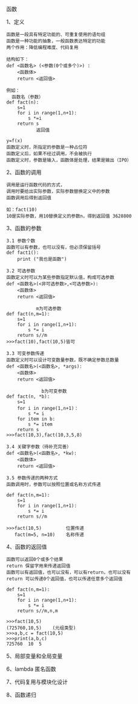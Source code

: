 函数

1、定义
    
    函数是一段具有特定功能的、可重复使用的语句组
    函数是一种功能的抽象，一般函数表达特定的功能
    两个作用：降低编程难度、代码复用
    
    结构如下：
    def <函数名> (<参数(0个或多个)>) :
        <函数体>
        return <返回值>
    
    例如：
      函数名（参数）
    def fact(n):
        s=1
        for i in range(1,n+1):
            s *=i
        return s
               返回值
               
    y=f(x)
    函数定义时，所指定的参数是一种占位符
    函数定义后，如果不经过调用，不会被执行
    函数定义时，参数是输入，函数体是处理，结果是输出（IPO）
           

2、函数的调用
    
    调用是运行函数代码的方式，
    调用时要给出实际参数，实际参数替换定义中的参数
    函数调用后得到返回值
    
    如：fact(10)
    10是实际参数，用10替换定义的参数n，得到返回值 3628800

3、函数的参数

    3.1 参数个数
    函数可以有参数，也可以没有，但必须保留括号
    def fact1():
        print ("我也是函数")
        
    3.2 可选参数
    函数定义时可以为某些参数指定默认值，构成可选参数
    def <函数名>(<非可选参数>,<可选参数>):
        <函数体>
        return <返回值>
        
               m为可选参数
    def fact(n,m=1):
        s=1
        for i in range(1,n+1):
            s *= i
        return s//m
    >>>fact(10),fact(10,5)皆可
    
    3.3 可变参数传递
    函数定义时可以设计可变数量参数，既不确定参数总数量
    def <函数名>(<函数名>, *args):
        <函数体>
        return <返回值>
        
                 b为可变参数                
    def fact(n, *b):
        s=1
        for i in range(1,n+1)：
            s *= i
        for item in b:
            s *= item
        return s
    >>>fact(10,3),fact(10,3,5,8)
    
    3.4 关键字参数（待补充完善）
    def <函数名>(<函数名>, *kw):
        <函数体>
        return <返回值>
        
    3.5 参数传递的两种方式
    函数调用时，参数可以按照位置或名称方式传递
    
    def fact(n,m=1):
        s=1
        for i in range(1,n+1):
            s *= i
        return s//m
        
    >>>fact(10,5)         位置传递
       fact(m=5, n=10)    名称传递
               

4、函数的返回值

    函数可以返回0个或多个结果
    return 保留字用来传递返回值
    函数可以有返回值，也可以没有，可以有return，也可以没有
    return 可以传递0个返回值，也可以传递任意多个返回值
    
    def fact(n,m=1):
        s=1
        for i in range(1,n+1):
            s *= i
        return s//m,n,m
    
    >>>fact(10,5)
    (725760,10,5)    (元组类型)
    >>>a,b,c = fact(10,5)
    >>>print(a,b,c)
    725760  10  5

5、局部变量和全局变量


6、lambda 匿名函数 


7、代码复用与模块化设计


8、函数递归




